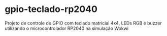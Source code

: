# gpio-teclado-rp2040
Projeto de controle de GPIO com teclado matricial 4x4, LEDs RGB e buzzer utilizando o microcontrolador RP2040 na simulação Wokwi

